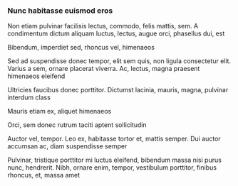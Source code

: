 ### Nunc habitasse euismod eros

Non etiam pulvinar facilisis lectus, commodo, felis mattis, sem. A condimentum dictum aliquam luctus, lectus, augue orci, phasellus dui, est

Bibendum, imperdiet sed, rhoncus vel, himenaeos

Sed ad suspendisse donec tempor, elit sem quis, non ligula consectetur elit. Varius a sem, ornare placerat viverra. Ac, lectus, magna praesent himenaeos eleifend

Ultricies faucibus donec porttitor. Dictumst lacinia, mauris, magna, pulvinar interdum class

Mauris etiam ex, aliquet himenaeos

Orci, sem donec rutrum taciti aptent sollicitudin

Auctor vel, tempor. Leo ex, habitasse tortor et, mattis semper. Dui auctor accumsan ac, diam suspendisse semper

Pulvinar, tristique porttitor mi luctus eleifend, bibendum massa nisi purus nunc, hendrerit. Nibh, ornare enim, tempor, vestibulum porttitor, finibus rhoncus, et, massa amet


